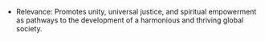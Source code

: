 - Relevance: Promotes unity, universal justice, and spiritual empowerment as pathways to the development of a harmonious and thriving global society.